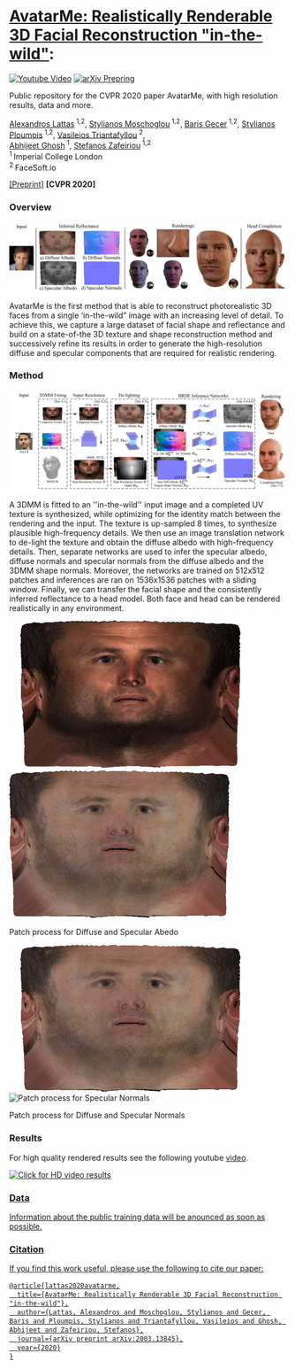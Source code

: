 # [AvatarMe: Realistically Renderable 3D Facial Reconstruction "in-the-wild"](https://arxiv.org/abs/2003.13845):
[![Youtube Video](https://img.shields.io/badge/HD%20Video-Results-lightgrey?logo=youtube)](https://www.youtube.com/watch?v=fEsgeZPN8Uw)
[![arXiv Prepring](https://img.shields.io/badge/arXiv-Preprint-lightgrey?logo=arxiv)](https://arxiv.org/pdf/2003.13845.pdf)

Public repository for the CVPR 2020 paper AvatarMe, with high resolution results, data and more.

[Alexandros Lattas](https://github.com/lattas)<sup> 1,2</sup>,
[Stylianos Moschoglou](https://www.doc.ic.ac.uk/~sm3515/)<sup> 1,2</sup>,
[Baris Gecer](http://barisgecer.github.io)<sup> 1,2</sup>,
[Stylianos Ploumpis](https://www.imperial.ac.uk/people/s.ploumpis)<sup> 1,2</sup>,
[Vasileios Triantafyllou](https://facesoft.io/company.html)<sup> 2</sup>,
<br/>
[Abhijeet Ghosh](https://www.doc.ic.ac.uk/~ghosh/)<sup> 1</sup>,
[Stefanos Zafeiriou](https://wp.doc.ic.ac.uk/szafeiri/)<sup> 1,2</sup>
<br/>
<sup>1 </sup>Imperial College London
<br/>
<sup>2 </sup>FaceSoft.io

[[Preprint]](https://arxiv.org/pdf/2003.13845.pdf)
__[CVPR 2020]__

### Overview

![Intro Image](img/avatarme_teaser.png "Teaser Image")

AvatarMe is the first method that is able to reconstruct photorealistic 3D faces from a single ‘in-the-wild” image with an increasing level of detail. To achieve this, we capture a large dataset of facial shape and reflectance and build on a state-of-the 3D texture and shape reconstruction method and successively refine its results in order to generate the high-resolution diffuse and specular components that are required for realistic rendering.

### Method

![Method Image](img/avatarme_method.png "Method Image")

A 3DMM is fitted to an ''in-the-wild'' input image 
and a completed UV texture is synthesized,
while optimizing for the identity match between the rendering and the input.
The texture is up-sampled 8 times,
to synthesize plausible high-frequency details.
We then use an image translation network to de-light the texture
and obtain the diffuse albedo with high-frequency details. 
Then, separate networks are used to infer the specular albedo,
diffuse normals and specular normals from the diffuse albedo and the 3DMM shape normals.
Moreover,
the networks are trained on 512x512 patches and inferences are ran on 1536x1536 patches with a sliding window.
Finally,
we can transfer the facial shape and the consistently inferred reflectance
to a head model.
Both face and head can be rendered realistically in any environment.

<p float="left">
  <img src="img/proc_diffAlb.gif" width="400" alt="Patch process for Diffuse Albedo" title="Patch process for Diffuse Albedo" hspace=20/>
  <img src="img/proc_specAlbs.gif" width="400" alt="Patch prosses for Specular Albedo" title="Patch prosses for Specular Albedo">
  <p> Patch process for Diffuse and Specular Abedo</p>
</p>
<p float="left">
  <img src="img/proc_diffNormals.gif" width="400" alt="Patch process for Diffuse Normals" title="Patch process for Diffuse Normals" hspace=20/>
  <img src="img/proc_specNorms.gif" width="400" alt="Patch process for Specular Normals" title="Patch process for Specular Normals"/>
  <p>Patch process for Diffuse and Specular Normals </p>
</p>

### Results

For high quality rendered results see the following youtube [video](https://www.youtube.com/watch?v=fEsgeZPN8Uw).

<a href="https://www.youtube.com/watch?v=fEsgeZPN8Uw">
   <img alt="Click for HD video results" src="img/results_preview.gif" title="Click for HD video results">

### Data
Information about the public training data will be anounced as soon as possible.

### Citation
If you find this work useful, please use the following to cite our paper:
```
@article{lattas2020avatarme,
  title={AvatarMe: Realistically Renderable 3D Facial Reconstruction "in-the-wild"},
  author={Lattas, Alexandros and Moschoglou, Stylianos and Gecer, Baris and Ploumpis, Stylianos and Triantafyllou, Vasileios and Ghosh, Abhijeet and Zafeiriou, Stefanos},
  journal={arXiv preprint arXiv:2003.13845},
  year={2020}
}
```
